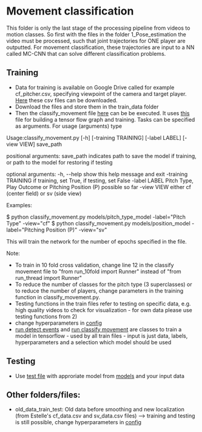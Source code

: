 # Movement classification

This folder is only the last stage of the processing pipeline from videos to motion classes. So first with the files in the folder 1_Pose_estimation the video must be processed, such that joint trajectories for ONE player are outputted. For movement classification, these trajectories are input to a NN called MC-CNN that can solve different classification problems.


## Training
* Data for training is available on Google Drive called for example cf_pitcher.csv, specifying viewpoint of the camera and target player. [Here](https://drive.google.com/open?id=1EQlLGq6XTSws9hSxtHVp3T6Z-0DoI_1D) these csv files can be downloaded.
* Download the files and store them in the train_data folder
* Then the classify_movement file [here](classify_movement.py) can be be executed. It uses [this](run_thread.py) file for building a tensor flow graph and training. Tasks can be specified as arguments. For usage (arguments) type 

Usage:classify_movement.py [-h] [-training TRAINING] [-label LABEL]
                            [-view VIEW]
                            save_path

positional arguments:
  save_path           indicates path to save the model if training, or path to the model for restoring if testing

optional arguments:
  -h, --help          show this help message and exit
  -training TRAINING  if training, set True, if testing, set False
  -label LABEL        Pitch Type, Play Outcome or Pitching Position (P)
                      possible so far
  -view VIEW          either cf (center field) or sv (side view)

Examples:

$ python classify_movement.py models/pitch_type_model -label="Pitch Type" -view="cf"
$ python classify_movement.py models/position_model -label="Pitching Position (P)" -view="sv"

This will train the network for the number of epochs specified in the file. 

Note:

* To train in 10 fold cross validation, change line 12 in the classify movement file to "from run_10fold import Runner" instead of "from run_thread import Runner"
* To reduce the number of classes for the pitch type (3 superclasses) or to reduce the number of players, change parameters in the training function in classify_movement.py.
* Testing functions in the train files refer to testing on specific data, e.g. high quality videos to check for visualization - for own data please use testing functions from 2)
* change hyperparameters in [config](config.py)
* [run detect events](run_events.py) and [run classify movement](run_thread.py) are classes to train a model in tensorflow - used by all train files - input is just data, labels, hyperparameters and a selection which model should be used

## Testing
* Use [test file](test.py) with approriate model from [models](saved_models) and your input data

## Other folders/files:
* old_data_train_test: Old data before smoothing and new localization (from Estelle's cf_data.csv and sv_data.csv files) --> training and testing is still possible, change hyperparameters in [config](config.py)
